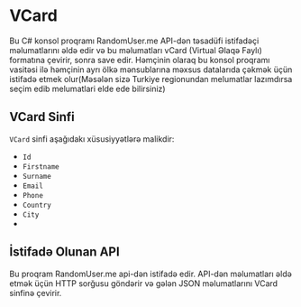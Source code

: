 # VCard

Bu C# konsol proqramı RandomUser.me API-dən təsadüfi istifadəçi məlumatlarını əldə edir və bu məlumatları vCard (Virtual Əlaqə Faylı) formatına çevirir, sonra save edir.
Həmçinin olaraq bu konsol proqramı vasitəsi ilə həmçinin ayrı ölkə mənsublarına məxsus datalarıda çəkmək üçün istifadə etmek olur(Məsələn sizə Turkiye regionundan melumatlar lazımdırsa seçim edib melumatlari elde ede bilirsiniz)

## VCard Sinfi

`VCard` sinfi aşağıdakı xüsusiyyətlərə malikdir:

- `Id`
- `Firstname`
- `Surname`
- `Email`
- `Phone`
- `Country`
- `City`
- 
## İstifadə Olunan API

Bu proqram RandomUser.me api-dən istifadə edir. API-dən məlumatları əldə etmək üçün HTTP sorğusu göndərir və gələn JSON məlumatlarını VCard sinfinə çevirir.

  

